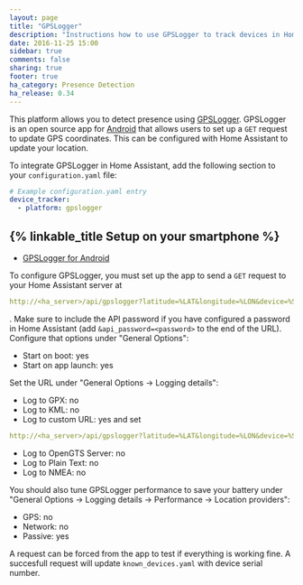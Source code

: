 ```yaml
---
layout: page
title: "GPSLogger"
description: "Instructions how to use GPSLogger to track devices in Home Assistant."
date: 2016-11-25 15:00
sidebar: true
comments: false
sharing: true
footer: true
ha_category: Presence Detection
ha_release: 0.34
---
```


This platform allows you to detect presence using [GPSLogger](http://code.mendhak.com/gpslogger/). GPSLogger is an open source app for [Android](https://play.google.com/store/apps/details?id=com.mendhak.gpslogger) that allows users to set up a `GET` request to update GPS coordinates. This can be configured with Home Assistant to update your location.

To integrate GPSLogger in Home Assistant, add the following section to your `configuration.yaml` file:

```yaml
# Example configuration.yaml entry
device_tracker:
  - platform: gpslogger
```

## {% linkable_title Setup on your smartphone %}

- [GPSLogger for Android](https://play.google.com/store/apps/details?id=com.mendhak.gpslogger)

To configure GPSLogger, you must set up the app to send a `GET` request to your Home Assistant server at 
```yaml
http://<ha_server>/api/gpslogger?latitude=%LAT&longitude=%LON&device=%SER&accuracy=%ACC&battery=%BATT&speed=%SPD&direction=%DIR&altitude=%ALT&provider=%PROV&activity=%ACT
```
. Make sure to include the API password if you have configured a password in Home Assistant (add `&api_password=<password>` to the end of the URL). Configure that options under "General Options":

- Start on boot: yes
- Start on app launch: yes

Set the URL under "General Options -> Logging details":

- Log to GPX: no
- Log to KML: no
- Log to custom URL: yes and set 
```yaml
http://<ha_server>/api/gpslogger?latitude=%LAT&longitude=%LON&device=%SER&accuracy=%ACC&battery=%BATT&speed=%SPD&direction=%DIR&altitude=%ALT&provider=%PROV&activity=%ACT` (be sure you include API password (`&api_password=<password>`) if needed, or you can also use HTTP Basic authentication `http://<username>:<password>@<ha_server>/api/gpslogger...)
```
- Log to OpenGTS Server: no
- Log to Plain Text: no
- Log to NMEA: no

You should also tune GPSLogger performance to save your battery under "General Options -> Logging details -> Performance -> Location providers":

- GPS: no
- Network: no
- Passive: yes

A request can be forced from the app to test if everything is working fine. A succesfull request will update `known_devices.yaml` with device serial number.
